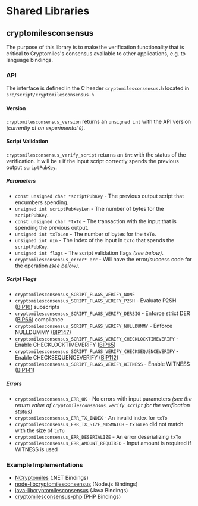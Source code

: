 Shared Libraries
================

## cryptomilesconsensus

The purpose of this library is to make the verification functionality that is critical to Cryptomiles's consensus available to other applications, e.g. to language bindings.

### API

The interface is defined in the C header `cryptomilesconsensus.h` located in  `src/script/cryptomilesconsensus.h`.

#### Version

`cryptomilesconsensus_version` returns an `unsigned int` with the API version *(currently at an experimental `0`)*.

#### Script Validation

`cryptomilesconsensus_verify_script` returns an `int` with the status of the verification. It will be `1` if the input script correctly spends the previous output `scriptPubKey`.

##### Parameters
- `const unsigned char *scriptPubKey` - The previous output script that encumbers spending.
- `unsigned int scriptPubKeyLen` - The number of bytes for the `scriptPubKey`.
- `const unsigned char *txTo` - The transaction with the input that is spending the previous output.
- `unsigned int txToLen` - The number of bytes for the `txTo`.
- `unsigned int nIn` - The index of the input in `txTo` that spends the `scriptPubKey`.
- `unsigned int flags` - The script validation flags *(see below)*.
- `cryptomilesconsensus_error* err` - Will have the error/success code for the operation *(see below)*.

##### Script Flags
- `cryptomilesconsensus_SCRIPT_FLAGS_VERIFY_NONE`
- `cryptomilesconsensus_SCRIPT_FLAGS_VERIFY_P2SH` - Evaluate P2SH ([BIP16](https://github.com/cryptomiles/bips/blob/master/bip-0016.mediawiki)) subscripts
- `cryptomilesconsensus_SCRIPT_FLAGS_VERIFY_DERSIG` - Enforce strict DER ([BIP66](https://github.com/cryptomiles/bips/blob/master/bip-0066.mediawiki)) compliance
- `cryptomilesconsensus_SCRIPT_FLAGS_VERIFY_NULLDUMMY` - Enforce NULLDUMMY ([BIP147](https://github.com/cryptomiles/bips/blob/master/bip-0147.mediawiki))
- `cryptomilesconsensus_SCRIPT_FLAGS_VERIFY_CHECKLOCKTIMEVERIFY` - Enable CHECKLOCKTIMEVERIFY ([BIP65](https://github.com/cryptomiles/bips/blob/master/bip-0065.mediawiki))
- `cryptomilesconsensus_SCRIPT_FLAGS_VERIFY_CHECKSEQUENCEVERIFY` - Enable CHECKSEQUENCEVERIFY ([BIP112](https://github.com/cryptomiles/bips/blob/master/bip-0112.mediawiki))
- `cryptomilesconsensus_SCRIPT_FLAGS_VERIFY_WITNESS` - Enable WITNESS ([BIP141](https://github.com/cryptomiles/bips/blob/master/bip-0141.mediawiki))

##### Errors
- `cryptomilesconsensus_ERR_OK` - No errors with input parameters *(see the return value of `cryptomilesconsensus_verify_script` for the verification status)*
- `cryptomilesconsensus_ERR_TX_INDEX` - An invalid index for `txTo`
- `cryptomilesconsensus_ERR_TX_SIZE_MISMATCH` - `txToLen` did not match with the size of `txTo`
- `cryptomilesconsensus_ERR_DESERIALIZE` - An error deserializing `txTo`
- `cryptomilesconsensus_ERR_AMOUNT_REQUIRED` - Input amount is required if WITNESS is used

### Example Implementations
- [NCryptomiles](https://github.com/NicolasDorier/NCryptomiles/blob/master/NCryptomiles/Script.cs#L814) (.NET Bindings)
- [node-libcryptomilesconsensus](https://github.com/bitpay/node-libcryptomilesconsensus) (Node.js Bindings)
- [java-libcryptomilesconsensus](https://github.com/dexX7/java-libcryptomilesconsensus) (Java Bindings)
- [cryptomilesconsensus-php](https://github.com/Bit-Wasp/cryptomilesconsensus-php) (PHP Bindings)
